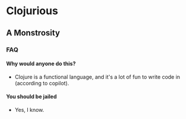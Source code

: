 # Clojurious
## A Monstrosity

### FAQ

#### Why would anyone do this?
* Clojure is a functional language, and it's a lot of fun to write code in (according to copilot).

#### You should be jailed
* Yes, I know.